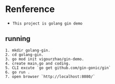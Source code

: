 # **Renference**

- `This project is golang gin demo`

## running
    1. mkdir golang-gin.
    2. cd golang-gin.
    3. go mod init vigourzhao/gin-demo.
    4. create main.go and coding.
    5. CLI excute `go get github.com/gin-gonic/gin`
    6. go run .
    7. open browser `http://localhost:8080/`